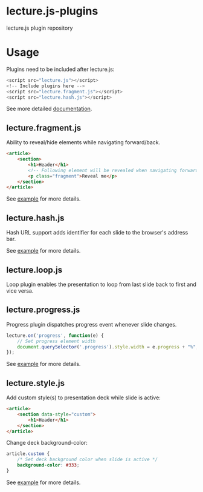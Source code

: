 # lecture.js-plugins

lecture.js plugin repository

# Usage

Plugins need to be included after lecture.js:

```js
<script src="lecture.js"></script>
<!-- Include plugins here -->
<script src="lecture.fragment.js"></script>
<script src="lecture.hash.js"></script>
```

See more detailed [documentation](https://github.com/msavela/lecture.js).

## lecture.fragment.js

Ability to reveal/hide elements while navigating forward/back.

```html
<article>
	<section>
		<h1>Header</h1>
		<!-- Following element will be revealed when navigating forward -->
		<p class="fragment">Reveal me</p>
	</section>
</article>
```

See [example](http://msavela.github.io/lecture.js) for more details.

## lecture.hash.js

Hash URL support adds identifier for each slide to the browser's address bar.

See [example](http://msavela.github.io/lecture.js) for more details.

## lecture.loop.js

Loop plugin enables the presentation to loop from last slide back to first and vice versa.

## lecture.progress.js

Progress plugin dispatches progress event whenever slide changes.

```js
lecture.on('progress', function(e) {
	// Set progress element width
	document.querySelector('.progress').style.width = e.progress + "%";
});
```	

See [example](http://msavela.github.io/lecture.js) for more details.

## lecture.style.js

Add custom style(s) to presentation deck while slide is active:

```html
<article>
	<section data-style="custom">
		<h1>Header</h1>
	</section>
</article>
```

Change deck background-color:

```css
article.custom {
	/* Set deck background color when slide is active */
	background-color: #333;
}
```

See [example](http://msavela.github.io/lecture.js) for more details.